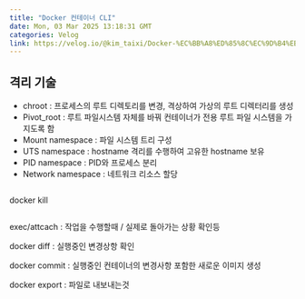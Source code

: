 ```yaml
---
title: "Docker 컨테이너 CLI"
date: Mon, 03 Mar 2025 13:18:31 GMT
categories: Velog
link: https://velog.io/@kim_taixi/Docker-%EC%BB%A8%ED%85%8C%EC%9D%B4%EB%84%88-CLI
---
```


<h2 id="격리-기술">격리 기술</h2>
<ul>
<li>chroot : 프로세스의 루트 디렉토리를 변경, 격상하여 가상의 루트 디렉터리를 생성</li>
<li>Pivot_root : 루트 파일시스템 자체를 바꿔 컨테이너가 전용 루트 파일 시스템을 가지도록 함</li>
<li>Mount namespace  :  파일 시스템 트리 구성</li>
<li>UTS namespace :  hostname 격리를 수행하여 고유한 hostname 보유</li>
<li>PID namespace : PID와 프로세스 분리</li>
<li>Network namespace : 네트워크 리소스 할당</li>
</ul>
<p><img alt="" src="https://velog.velcdn.com/images/kim_taixi/post/c6b21a12-aaa4-421b-9971-f1961d6871af/image.png" /></p>
<p>docker kill</p>
<p><img alt="" src="https://velog.velcdn.com/images/kim_taixi/post/9af3d610-111a-4565-826a-dc02fc24292d/image.png" /></p>
<p>exec/attcach : 작업을 수행할때 / 실제로 돌아가는 상황 확인등</p>
<p>docker diff  : 실행중인 변경상항 확인</p>
<p>docker commit : 실행중인 컨테이너의 변경사항 포함한 새로운 이미지 생성</p>
<p>docker export : 파일로 내보내는것</p>
